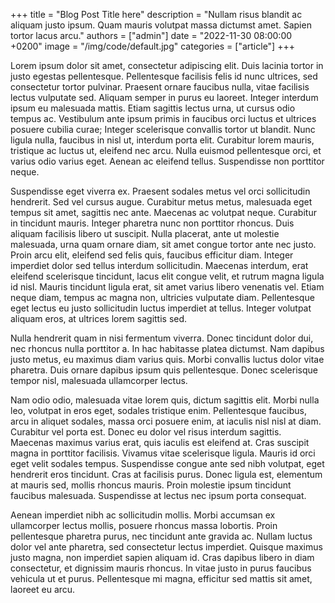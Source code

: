 +++
title = "Blog Post Title here"
description = "Nullam risus blandit ac aliquam justo ipsum. Quam mauris volutpat massa dictumst amet. Sapien tortor lacus arcu."
authors = ["admin"]
date = "2022-11-30 08:00:00 +0200"
image = "/img/code/default.jpg"
categories = ["article"]
+++

Lorem ipsum dolor sit amet, consectetur adipiscing elit. Duis lacinia tortor in justo egestas pellentesque. Pellentesque facilisis felis id nunc ultrices, sed consectetur tortor pulvinar. Praesent ornare faucibus nulla, vitae facilisis lectus vulputate sed. Aliquam semper in purus eu laoreet. Integer interdum ipsum eu malesuada mattis. Etiam sagittis lectus urna, ut cursus odio tempus ac. Vestibulum ante ipsum primis in faucibus orci luctus et ultrices posuere cubilia curae; Integer scelerisque convallis tortor ut blandit. Nunc ligula nulla, faucibus in nisl ut, interdum porta elit. Curabitur lorem mauris, tristique ac luctus ut, eleifend nec arcu. Nulla euismod pellentesque orci, et varius odio varius eget. Aenean ac eleifend tellus. Suspendisse non porttitor neque.

Suspendisse eget viverra ex. Praesent sodales metus vel orci sollicitudin hendrerit. Sed vel cursus augue. Curabitur metus metus, malesuada eget tempus sit amet, sagittis nec ante. Maecenas ac volutpat neque. Curabitur in tincidunt mauris. Integer pharetra nunc non porttitor rhoncus. Duis aliquam facilisis libero ut suscipit. Nulla placerat, ante ut molestie malesuada, urna quam ornare diam, sit amet congue tortor ante nec justo. Proin arcu elit, eleifend sed felis quis, faucibus efficitur diam. Integer imperdiet dolor sed tellus interdum sollicitudin. Maecenas interdum, erat eleifend scelerisque tincidunt, lacus elit congue velit, et rutrum magna ligula id nisl. Mauris tincidunt ligula erat, sit amet varius libero venenatis vel. Etiam neque diam, tempus ac magna non, ultricies vulputate diam. Pellentesque eget lectus eu justo sollicitudin luctus imperdiet at tellus. Integer volutpat aliquam eros, at ultrices lorem sagittis sed.

Nulla hendrerit quam in nisi fermentum viverra. Donec tincidunt dolor dui, nec rhoncus nulla porttitor a. In hac habitasse platea dictumst. Nam dapibus justo metus, eu maximus diam varius quis. Morbi convallis luctus dolor vitae pharetra. Duis ornare dapibus ipsum quis pellentesque. Donec scelerisque tempor nisl, malesuada ullamcorper lectus.

Nam odio odio, malesuada vitae lorem quis, dictum sagittis elit. Morbi nulla leo, volutpat in eros eget, sodales tristique enim. Pellentesque faucibus, arcu in aliquet sodales, massa orci posuere enim, at iaculis nisl nisl at diam. Curabitur vel porta est. Donec eu dolor vel risus interdum sagittis. Maecenas maximus varius erat, quis iaculis est eleifend at. Cras suscipit magna in porttitor facilisis. Vivamus vitae scelerisque ligula. Mauris id orci eget velit sodales tempus. Suspendisse congue ante sed nibh volutpat, eget hendrerit eros tincidunt. Cras at facilisis purus. Donec ligula est, elementum at mauris sed, mollis rhoncus mauris. Proin molestie ipsum tincidunt faucibus malesuada. Suspendisse at lectus nec ipsum porta consequat.

Aenean imperdiet nibh ac sollicitudin mollis. Morbi accumsan ex ullamcorper lectus mollis, posuere rhoncus massa lobortis. Proin pellentesque pharetra purus, nec tincidunt ante gravida ac. Nullam luctus dolor vel ante pharetra, sed consectetur lectus imperdiet. Quisque maximus justo magna, non imperdiet sapien aliquam id. Cras dapibus libero in diam consectetur, et dignissim mauris rhoncus. In vitae justo in purus faucibus vehicula ut et purus. Pellentesque mi magna, efficitur sed mattis sit amet, laoreet eu arcu.